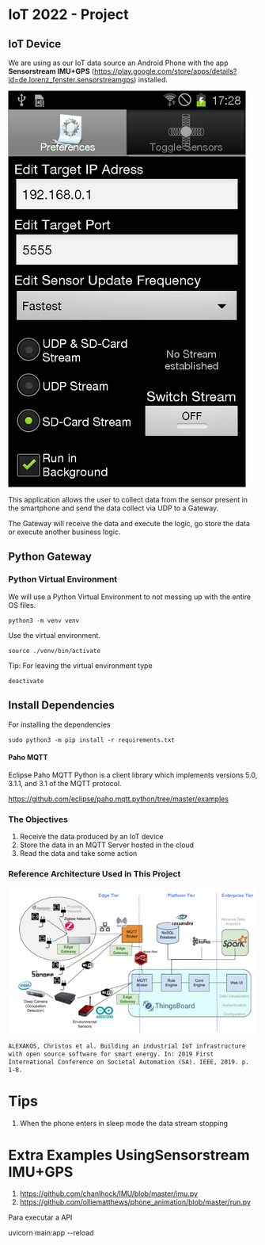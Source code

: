 # IoT 2022 - Project

## IoT Device

We are using as our IoT data source an Android Phone with the app **Sensorstream IMU+GPS**
 (https://play.google.com/store/apps/details?id=de.lorenz_fenster.sensorstreamgps) installed.

![APP](img/app.png "Sensorstream IMU+GPS")

This application allows the user to collect data from the sensor present in the smartphone and send the data 
collect via UDP to a Gateway.

The Gateway will receive the data and execute the logic, go store the data or execute another business logic.

## Python Gateway

### Python Virtual Environment

We will use a Python Virtual Environment to not messing up with the entire OS files. 

```shell
python3 -m venv venv
```

Use the virtual environment.

```shell
source ./venv/bin/activate
```

Tip: For leaving the virtual environment type 

```shell
deactivate
```

## Install Dependencies

For installing the dependencies

```shell
sudo python3 -m pip install -r requirements.txt
```
#### Paho MQTT

Eclipse Paho MQTT Python is a client library which implements versions 5.0, 3.1.1, and 3.1 of the MQTT protocol.

https://github.com/eclipse/paho.mqtt.python/tree/master/examples

### The Objectives

1. Receive the data produced by an IoT device
2. Store the data in an MQTT Server hosted in the cloud
3. Read the data and take some action

### Reference Architecture Used in This Project

![Architecture](img/arch.png "IoT Architecture")

```
ALEXAKOS, Christos et al. Building an industrial IoT infrastructure with open source software for smart energy. In: 2019 First International Conference on Societal Automation (SA). IEEE, 2019. p. 1-8.
```

# Tips

1. When the phone enters in sleep mode the data stream stopping

# Extra Examples Using**Sensorstream IMU+GPS** 

1. https://github.com/chanlhock/IMU/blob/master/imu.py
2. https://github.com/olliematthews/phone_animation/blob/master/run.py


Para executar a API 

uvicorn main:app --reload

